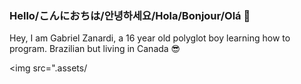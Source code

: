 ### Hello/こんにおちは/안녕하세요/Hola/Bonjour/Olá 👋

Hey, I am Gabriel Zanardi, a 16 year old polyglot boy learning how to program. Brazilian but living in Canada 😎

<img src=".assets/
